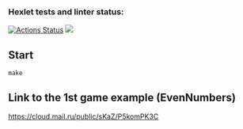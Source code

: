 ### Hexlet tests and linter status:
[![Actions Status](https://github.com/reshetovsn/java-project-61/workflows/hexlet-check/badge.svg)](https://github.com/reshetovsn/java-project-61/actions)
<a href="https://codeclimate.com/github/reshetovsn/java-project-61/maintainability"><img src="https://api.codeclimate.com/v1/badges/e65c9fd6c574a55be356/maintainability" /></a>
## Start
`make`
## Link to the 1st game example (EvenNumbers)
https://cloud.mail.ru/public/sKaZ/P5komPK3C
